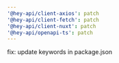 ```yaml
---
'@hey-api/client-axios': patch
'@hey-api/client-fetch': patch
'@hey-api/client-nuxt': patch
'@hey-api/openapi-ts': patch
---
```


fix: update keywords in package.json
